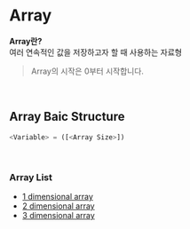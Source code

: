 # Array
**Array란?** <br>
여러 연속적인 값을 저장하고자 할 때 사용하는 자료형
> Array의 시작은 0부터 시작합니다.

<br>

## Array Baic Structure
```python
<Variable> = ([<Array Size>])
```

<br>

### Array List
- [1 dimensional array](https://github.com/ondacloud/Program_Language/tree/main/python/09.%20array/1-dimensional%20array)
- [2 dimensional array](https://github.com/ondacloud/Program_Language/tree/main/python/09.%20array/2-dimensional%20array)
- [3 dimensional array](https://github.com/ondacloud/Program_Language/tree/main/python/09.%20array/3-dimensional%20array)